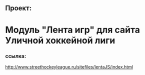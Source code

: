 ## Проект: 
# Модуль "Лента игр" для сайта Уличной хоккейной лиги

### ссылка:
http://www.streethockeyleague.ru/sitefiles/lentaJS/index.html